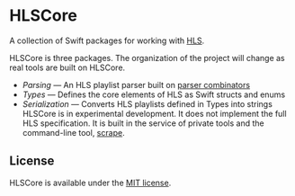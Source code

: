 # HLSCore

A collection of Swift packages for working with [HLS](https://developer.apple.com/streaming/).

HLSCore is three packages. The organization of the project will change as real tools are
built on HLSCore.

* *Parsing* — An HLS playlist parser built on [parser combinators](https://github.com/fcanas/FFCParserCombinator)
* *Types* — Defines the core elements of HLS as Swift structs and enums
* *Serialization* — Converts HLS playlists defined in Types into strings
HLSCore is in experimental development. It does not implement the full HLS specification.
It is built in the service of private tools and the command-line tool,
[scrape](https://github.com/fcanas/scrape).

## License

HLSCore is available under the [MIT license](https://github.com/fcanas/HLSCore/blob/master/LICENSE).
